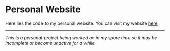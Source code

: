 Personal Website
==================
Here lies the code to my personal website.
You can visit my website [here](https://samueladams.me)

-------------------------------------------------------

*This is a personal project being worked on in my spare time so it may be incomplete or become unactive for a while*
